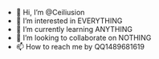 - 👋 Hi, I’m @Ceiliusion
- 👀 I’m interested in EVERYTHING
- 🌱 I’m currently learning ANYTHING
- 💞️ I’m looking to collaborate on NOTHING
- 📫 How to reach me by QQ1489681619

<!---
Ceiliusion/Ceiliusion is a ✨ special ✨ repository because its `README.md` (this file) appears on your GitHub profile.
You can click the Preview link to take a look at your changes.
--->
